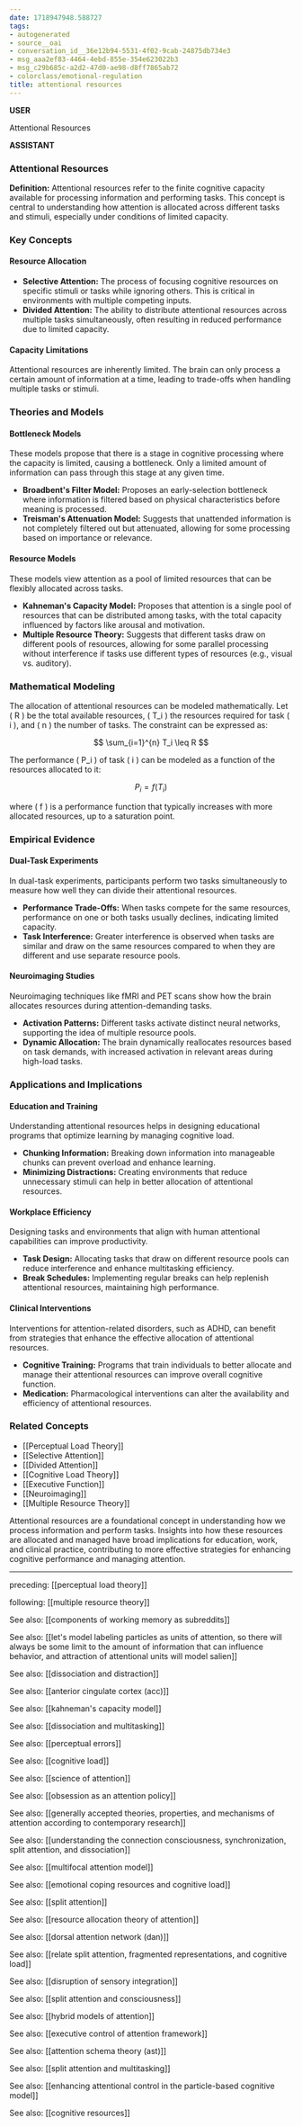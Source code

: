 ```yaml
---
date: 1718947948.588727
tags:
- autogenerated
- source__oai
- conversation_id__36e12b94-5531-4f02-9cab-24875db734e3
- msg_aaa2ef83-4464-4ebd-855e-354e623022b3
- msg_c29b685c-a2d2-47d0-ae98-d8ff7865ab72
- colorclass/emotional-regulation
title: attentional resources
---
```


**USER**

Attentional Resources


**ASSISTANT**

### Attentional Resources

**Definition:** Attentional resources refer to the finite cognitive capacity available for processing information and performing tasks. This concept is central to understanding how attention is allocated across different tasks and stimuli, especially under conditions of limited capacity.

### Key Concepts

#### Resource Allocation

- **Selective Attention:** The process of focusing cognitive resources on specific stimuli or tasks while ignoring others. This is critical in environments with multiple competing inputs.
- **Divided Attention:** The ability to distribute attentional resources across multiple tasks simultaneously, often resulting in reduced performance due to limited capacity.

#### Capacity Limitations

Attentional resources are inherently limited. The brain can only process a certain amount of information at a time, leading to trade-offs when handling multiple tasks or stimuli.

### Theories and Models

#### Bottleneck Models

These models propose that there is a stage in cognitive processing where the capacity is limited, causing a bottleneck. Only a limited amount of information can pass through this stage at any given time.

- **Broadbent's Filter Model:** Proposes an early-selection bottleneck where information is filtered based on physical characteristics before meaning is processed.
- **Treisman's Attenuation Model:** Suggests that unattended information is not completely filtered out but attenuated, allowing for some processing based on importance or relevance.

#### Resource Models

These models view attention as a pool of limited resources that can be flexibly allocated across tasks.

- **Kahneman's Capacity Model:** Proposes that attention is a single pool of resources that can be distributed among tasks, with the total capacity influenced by factors like arousal and motivation.
- **Multiple Resource Theory:** Suggests that different tasks draw on different pools of resources, allowing for some parallel processing without interference if tasks use different types of resources (e.g., visual vs. auditory).

### Mathematical Modeling

The allocation of attentional resources can be modeled mathematically. Let \( R \) be the total available resources, \( T_i \) the resources required for task \( i \), and \( n \) the number of tasks. The constraint can be expressed as:

$$
\sum_{i=1}^{n} T_i \leq R
$$

The performance \( P_i \) of task \( i \) can be modeled as a function of the resources allocated to it:

$$
P_i = f(T_i)
$$

where \( f \) is a performance function that typically increases with more allocated resources, up to a saturation point.

### Empirical Evidence

#### Dual-Task Experiments

In dual-task experiments, participants perform two tasks simultaneously to measure how well they can divide their attentional resources.

- **Performance Trade-Offs:** When tasks compete for the same resources, performance on one or both tasks usually declines, indicating limited capacity.
- **Task Interference:** Greater interference is observed when tasks are similar and draw on the same resources compared to when they are different and use separate resource pools.

#### Neuroimaging Studies

Neuroimaging techniques like fMRI and PET scans show how the brain allocates resources during attention-demanding tasks.

- **Activation Patterns:** Different tasks activate distinct neural networks, supporting the idea of multiple resource pools.
- **Dynamic Allocation:** The brain dynamically reallocates resources based on task demands, with increased activation in relevant areas during high-load tasks.

### Applications and Implications

#### Education and Training

Understanding attentional resources helps in designing educational programs that optimize learning by managing cognitive load.

- **Chunking Information:** Breaking down information into manageable chunks can prevent overload and enhance learning.
- **Minimizing Distractions:** Creating environments that reduce unnecessary stimuli can help in better allocation of attentional resources.

#### Workplace Efficiency

Designing tasks and environments that align with human attentional capabilities can improve productivity.

- **Task Design:** Allocating tasks that draw on different resource pools can reduce interference and enhance multitasking efficiency.
- **Break Schedules:** Implementing regular breaks can help replenish attentional resources, maintaining high performance.

#### Clinical Interventions

Interventions for attention-related disorders, such as ADHD, can benefit from strategies that enhance the effective allocation of attentional resources.

- **Cognitive Training:** Programs that train individuals to better allocate and manage their attentional resources can improve overall cognitive function.
- **Medication:** Pharmacological interventions can alter the availability and efficiency of attentional resources.

### Related Concepts

- [[Perceptual Load Theory]]
- [[Selective Attention]]
- [[Divided Attention]]
- [[Cognitive Load Theory]]
- [[Executive Function]]
- [[Neuroimaging]]
- [[Multiple Resource Theory]]

Attentional resources are a foundational concept in understanding how we process information and perform tasks. Insights into how these resources are allocated and managed have broad implications for education, work, and clinical practice, contributing to more effective strategies for enhancing cognitive performance and managing attention.


---

preceding: [[perceptual load theory]]  


following: [[multiple resource theory]]

See also: [[components of working memory as subreddits]]


See also: [[let's model labeling particles as units of attention, so there will always be some limit to the amount of information that can influence behavior, and attraction of attentional units will model salien]]


See also: [[dissociation and distraction]]


See also: [[anterior cingulate cortex (acc)]]


See also: [[kahneman's capacity model]]


See also: [[dissociation and multitasking]]


See also: [[perceptual errors]]


See also: [[cognitive load]]


See also: [[science of attention]]


See also: [[obsession as an attention policy]]


See also: [[generally accepted theories, properties, and mechanisms of attention according to contemporary research]]


See also: [[understanding the connection consciousness, synchronization, split attention, and dissociation]]


See also: [[multifocal attention model]]


See also: [[emotional coping resources and cognitive load]]


See also: [[split attention]]


See also: [[resource allocation theory of attention]]


See also: [[dorsal attention network (dan)]]


See also: [[relate split attention, fragmented representations, and cognitive load]]


See also: [[disruption of sensory integration]]


See also: [[split attention and consciousness]]


See also: [[hybrid models of attention]]


See also: [[executive control of attention framework]]


See also: [[attention schema theory (ast)]]


See also: [[split attention and multitasking]]


See also: [[enhancing attentional control in the particle-based cognitive model]]


See also: [[cognitive resources]]